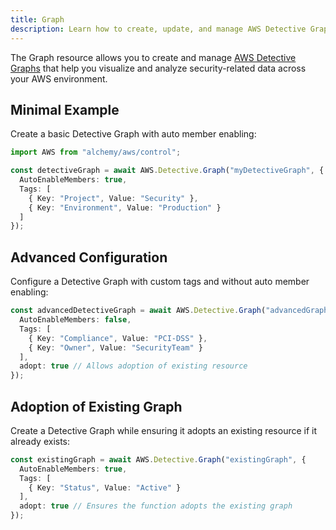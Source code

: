 ```yaml
---
title: Graph
description: Learn how to create, update, and manage AWS Detective Graphs using Alchemy Cloud Control.
---
```



The Graph resource allows you to create and manage [AWS Detective Graphs](https://docs.aws.amazon.com/detective/latest/userguide/) that help you visualize and analyze security-related data across your AWS environment.

## Minimal Example

Create a basic Detective Graph with auto member enabling:

```ts
import AWS from "alchemy/aws/control";

const detectiveGraph = await AWS.Detective.Graph("myDetectiveGraph", {
  AutoEnableMembers: true,
  Tags: [
    { Key: "Project", Value: "Security" },
    { Key: "Environment", Value: "Production" }
  ]
});
```

## Advanced Configuration

Configure a Detective Graph with custom tags and without auto member enabling:

```ts
const advancedDetectiveGraph = await AWS.Detective.Graph("advancedGraph", {
  AutoEnableMembers: false,
  Tags: [
    { Key: "Compliance", Value: "PCI-DSS" },
    { Key: "Owner", Value: "SecurityTeam" }
  ],
  adopt: true // Allows adoption of existing resource
});
```

## Adoption of Existing Graph

Create a Detective Graph while ensuring it adopts an existing resource if it already exists:

```ts
const existingGraph = await AWS.Detective.Graph("existingGraph", {
  AutoEnableMembers: true,
  Tags: [
    { Key: "Status", Value: "Active" }
  ],
  adopt: true // Ensures the function adopts the existing graph
});
```
